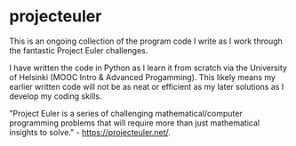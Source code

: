 # projecteuler

This is an ongoing collection of the program code I write as I work through the fantastic Project Euler challenges.  

I have written the code in Python as I learn it from scratch via the University of Helsinki (MOOC Intro & Advanced Progamming).  This likely means my earlier written code will not be as neat or efficient as my later solutions as I develop my coding skills. 

"Project Euler is a series of challenging mathematical/computer programming problems that will require more than just mathematical insights to solve." - https://projecteuler.net/.  
